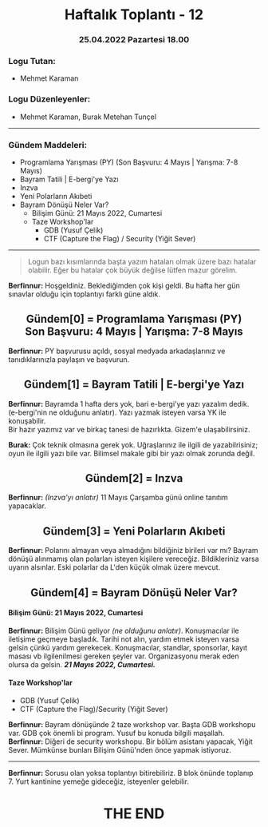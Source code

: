 <center><h1>
Haftalık Toplantı - 12
<h3>25.04.2022 Pazartesi 18.00</h3>
</h1></center>

### Logu Tutan:

- Mehmet Karaman

### Logu Düzenleyenler:

- Mehmet Karaman, Burak Metehan Tunçel

___

### Gündem Maddeleri:

- Programlama Yarışması (PY) (Son Başvuru: 4 Mayıs | Yarışma: 7-8 Mayıs)
- Bayram Tatili | E-bergi'ye Yazı
- Inzva
- Yeni Polarların Akıbeti
- Bayram Dönüşü Neler Var?
    - Bilişim Günü: 21 Mayıs 2022, Cumartesi
    - Taze Workshop'lar
	    - GDB (Yusuf Çelik)
	    - CTF (Capture the Flag) / Security (Yiğit Sever)

___

> Logun bazı kısımlarında başta yazım hataları olmak üzere bazı hatalar olabilir. Eğer bu hatalar çok büyük değilse lütfen mazur görelim.

**Berfinnur:** Hoşgeldiniz. Beklediğimden çok kişi geldi. Bu hafta her gün sınavlar olduğu için toplantıyı farklı güne aldık.

<center><h2>
Gündem[0] = Programlama Yarışması (PY)<br>
Son Başvuru: 4 Mayıs | Yarışma: 7-8 Mayıs
</h2></center>

**Berfinnur:** PY başvurusu açıldı, sosyal medyada arkadaşlarınız ve tanıdıklarınızla paylaşın ve başvurun.


<center><h2>
Gündem[1] = Bayram Tatili | E-bergi'ye Yazı
</h2></center>

**Berfinnur:** Bayramda 1 hafta ders yok, bari e-bergi'ye yazı yazalım dedik. (e-bergi'nin ne olduğunu anlatır). Yazı yazmak isteyen varsa YK ile konuşabilir.  
Bir hazır yazımız var ve birkaç tanesi de hazırlıkta. Gizem'e ulaşabilirsiniz.

**Burak:** Çok teknik olmasına gerek yok. Uğraşlarınız ile ilgili de yazabilrisiniz; oyun ile ilgili yazı bile var. Bilimsel makale gibi bir yazı olmak zorunda değil.


<center><h2>
Gündem[2] = Inzva
</h2></center>

**Berfinnur:** *(Inzva'yı anlatır)* 11 Mayıs Çarşamba günü online tanıtım yapacaklar.


<center><h2>
Gündem[3] = Yeni Polarların Akıbeti
</h2></center>

**Berfinnur:** Polarını almayan veya almadığını bildiğiniz birileri var mı? Bayram dönüşü alınmamış olan polarları isteyen kişilere vereceğiz. Bildikleriniz varsa uyarın alsınlar. Eski polarlar da L'den küçük olmak üzere mevcut.


<center><h2>
Gündem[4] = Bayram Dönüşü Neler Var?
</h2></center>

#### Bilişim Günü: 21 Mayıs 2022, Cumartesi

**Berfinnur:** Bilişim Günü geliyor *(ne olduğunu anlatır)*. Konuşmacılar ile iletişime geçmeye başladık. Tarihi not alın, yardım etmek isteyen varsa gelsin çünkü yardım gerekecek. Konuşmacılar, standlar, sponsorlar, kayıt masası vb ilgilenilmesi gereken şeyler var. Organizasyonu merak eden olursa da gelsin. ***21 Mayıs 2022, Cumartesi.***

#### Taze Workshop'lar

-  GDB (Yusuf Çelik)
-  CTF (Capture the Flag)/Security (Yiğit Sever)

**Berfinnur:** Bayram dönüşünde 2 taze workshop var. Başta GDB workshopu var. GDB çok önemli bi program. Yusuf bu konuda bilgili maşallah.  
**Berfinnur:** Diğeri de security workshopu. Bir bölüm asistanı yapacak, Yiğit Sever. Mümkünse bunları Bilişim Günü'nden önce yapmak istiyoruz.   

___

**Berfinnur:** Sorusu olan yoksa toplantıyı bitirebiliriz. B blok önünde toplanıp 7. Yurt kantinine yemeğe gideceğiz, isteyenler gelebilir.

<center><h1>THE END</h1></center>



